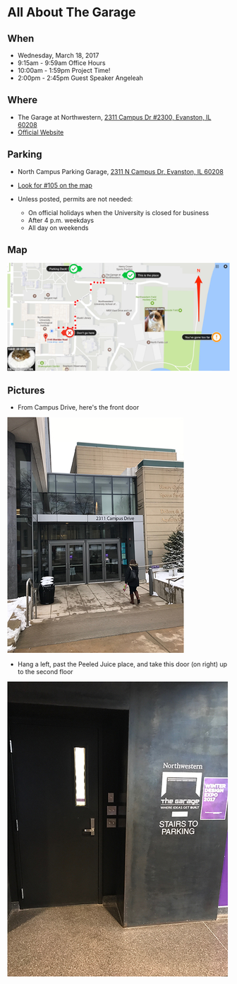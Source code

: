 # All About The Garage

## When

* Wednesday, March 18, 2017
* 9:15am - 9:59am Office Hours
* 10:00am - 1:59pm Project Time!
* 2:00pm - 2:45pm Guest Speaker Angeleah

## Where

* The Garage at Northwestern, [2311 Campus Dr #2300, Evanston, IL 60208](https://goo.gl/maps/KxWbZ5fxp3E2)
* [Official Website](https://thegarage.northwestern.edu/about/the-garage/)

## Parking

* North Campus Parking Garage, [2311 N Campus Dr, Evanston, IL 60208](https://goo.gl/maps/dDootfsZvQt)
* [Look for #105 on the map](http://www.northwestern.edu/transportation-parking/evanston-parking/parking-map/index.html)

* Unless posted, permits are not needed:
  * On official holidays when the University is closed for business
  * After 4 p.m. weekdays
  * All day on weekends

## Map

![alt text][map]


## Pictures

* From Campus Drive, here's the front door

![alt text][entrance]

* Hang a left, past the Peeled Juice place, and take this door (on right) up to the second floor

![alt text][doorway]

[map]: https://github.com/wrburgess/garage-directions/blob/master/assets/images/how_to_get_to_the_garage.png "How to Get to the Garage Map"

[entrance]: https://github.com/wrburgess/garage-directions/blob/master/assets/images/2311_Campus_Drive_Entrance.jpg "Building Entrance"

[doorway]: https://github.com/wrburgess/garage-directions/blob/master/assets/images/Stairway_to_Garage.jpg "Stairway to The Garage"
